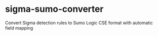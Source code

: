 # sigma-sumo-converter
Convert Sigma detection rules to Sumo Logic CSE format with automatic field mapping

